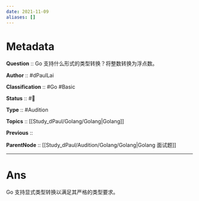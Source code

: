 ```yaml
---
date: 2021-11-09
aliases: []
---
```


# Metadata

**Question** :: Go 支持什么形式的类型转换？将整数转换为浮点数。

**Author** :: #dPaulLai

**Classification** :: #Go #Basic 

**Status** :: #🌱

**Type** :: #Audition 

**Topics** :: [[Study_dPaul/Golang/Golang|Golang]]

**Previous** ::

**ParentNode** :: [[Study_dPaul/Audition/Golang/Golang|Golang 面试题]]

---

# Ans
Go 支持显式类型转换以满足其严格的类型要求。